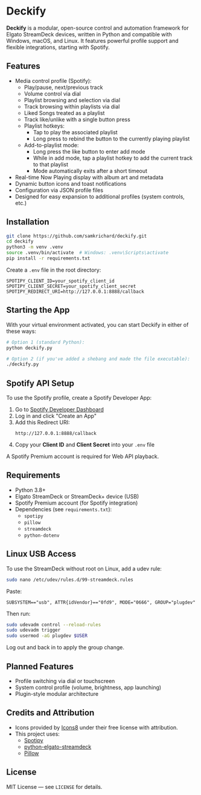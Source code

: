 # Deckify

**Deckify** is a modular, open-source control and automation framework for Elgato StreamDeck devices, written in Python and compatible with Windows, macOS, and Linux. It features powerful profile support and flexible integrations, starting with Spotify.

## Features

- Media control profile (Spotify):
  - Play/pause, next/previous track
  - Volume control via dial
  - Playlist browsing and selection via dial
  - Track browsing within playlists via dial
  - Liked Songs treated as a playlist
  - Track like/unlike with a single button press
  - Playlist hotkeys:
    - Tap to play the associated playlist
    - Long press to rebind the button to the currently playing playlist
  - Add-to-playlist mode:
    - Long press the like button to enter add mode
    - While in add mode, tap a playlist hotkey to add the current track to that playlist
    - Mode automatically exits after a short timeout
- Real-time Now Playing display with album art and metadata
- Dynamic button icons and toast notifications
- Configuration via JSON profile files
- Designed for easy expansion to additional profiles (system controls, etc.)

## Installation

```bash
git clone https://github.com/samkrichard/deckify.git
cd deckify
python3 -m venv .venv
source .venv/bin/activate  # Windows: .venv\Scripts\activate
pip install -r requirements.txt
```

Create a `.env` file in the root directory:

```env
SPOTIPY_CLIENT_ID=your_spotify_client_id
SPOTIPY_CLIENT_SECRET=your_spotify_client_secret
SPOTIPY_REDIRECT_URI=http://127.0.0.1:8888/callback
```

## Starting the App

With your virtual environment activated, you can start Deckify in either of these ways:

```bash
# Option 1 (standard Python):
python deckify.py

# Option 2 (if you've added a shebang and made the file executable):
./deckify.py
```

## Spotify API Setup

To use the Spotify profile, create a Spotify Developer App:

1. Go to [Spotify Developer Dashboard](https://developer.spotify.com/dashboard)
2. Log in and click "Create an App"
3. Add this Redirect URI:
   ```
   http://127.0.0.1:8888/callback
   ```
4. Copy your **Client ID** and **Client Secret** into your `.env` file

A Spotify Premium account is required for Web API playback.

## Requirements

- Python 3.8+
- Elgato StreamDeck or StreamDeck+ device (USB)
- Spotify Premium account (for Spotify integration)
- Dependencies (see `requirements.txt`):
  - `spotipy`
  - `pillow`
  - `streamdeck`
  - `python-dotenv`

## Linux USB Access

To use the StreamDeck without root on Linux, add a udev rule:

```bash
sudo nano /etc/udev/rules.d/99-streamdeck.rules
```

Paste:

```
SUBSYSTEM=="usb", ATTR{idVendor}=="0fd9", MODE="0666", GROUP="plugdev"
```

Then run:

```bash
sudo udevadm control --reload-rules
sudo udevadm trigger
sudo usermod -aG plugdev $USER
```

Log out and back in to apply the group change.

## Planned Features

- Profile switching via dial or touchscreen
- System control profile (volume, brightness, app launching)
- Plugin-style modular architecture

## Credits and Attribution

- Icons provided by [Icons8](https://icons8.com) under their free license with attribution.
- This project uses:
  - [Spotipy](https://github.com/plamere/spotipy)
  - [python-elgato-streamdeck](https://github.com/abcminiuser/python-elgato-streamdeck)
  - [Pillow](https://python-pillow.org)

## License

MIT License — see `LICENSE` for details.
